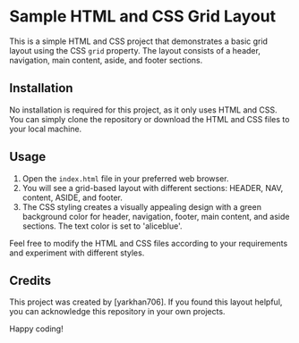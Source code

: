 # Sample HTML and CSS Grid Layout

This is a simple HTML and CSS project that demonstrates a basic grid layout using the CSS `grid` property. The layout consists of a header, navigation, main content, aside, and footer sections.


## Installation

No installation is required for this project, as it only uses HTML and CSS. You can simply clone the repository or download the HTML and CSS files to your local machine.

## Usage

1. Open the `index.html` file in your preferred web browser.
2. You will see a grid-based layout with different sections: HEADER, NAV, content, ASIDE, and footer.
3. The CSS styling creates a visually appealing design with a green background color for header, navigation, footer, main content, and aside sections. The text color is set to 'aliceblue'.

Feel free to modify the HTML and CSS files according to your requirements and experiment with different styles.

## Credits

This project was created by [yarkhan706]. If you found this layout helpful, you can acknowledge this repository in your own projects.

Happy coding!
